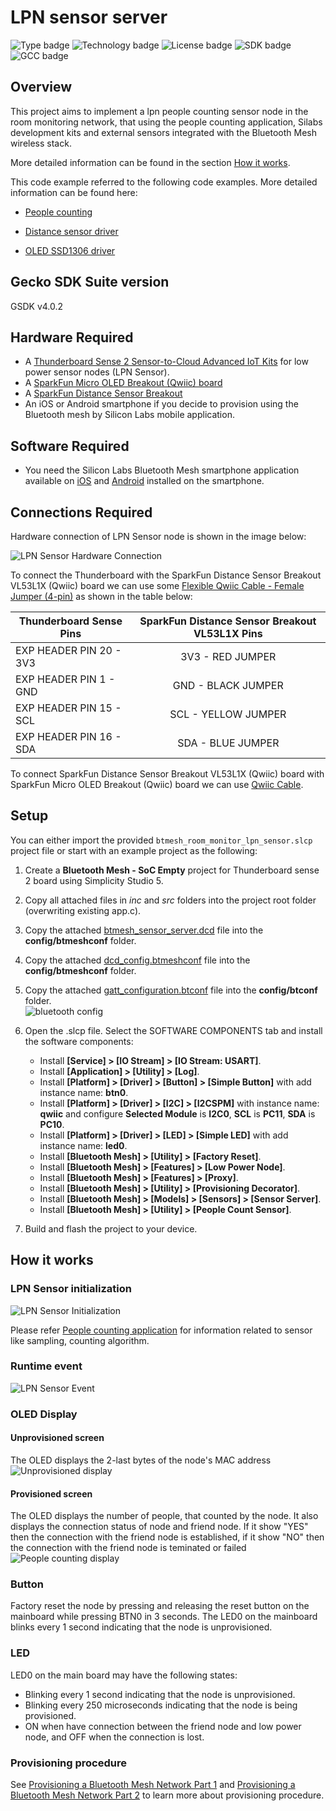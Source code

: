 # LPN sensor server
![Type badge](https://img.shields.io/badge/Type-Virtual%20application-green)
![Technology badge](https://img.shields.io/badge/Technology-Bluetooth%20Mesh-green)
![License badge](https://img.shields.io/badge/License-Zlib-green)
![SDK badge](https://img.shields.io/badge/SDK-v4.0.2-green)
![GCC badge](https://img.shields.io/endpoint?url=https://raw.githubusercontent.com/SiliconLabs/application_examples_ci/master/bluetooth_mesh_applications/btmesh_room_monitor_lpn_sensor_gcc.json)

## Overview

This project aims to implement a lpn people counting sensor node in the room monitoring network, that using the people counting application, Silabs development kits and external sensors integrated with the Bluetooth Mesh wireless stack.

More detailed information can be found in the section [How it works](#how-it-works).

This code example referred to the following code examples. More detailed information can be found here:

- [People counting](https://github.com/SiliconLabs/bluetooth_applications_staging/tree/feature/people_counting/bluetooth_people_counting)

- [Distance sensor driver](https://github.com/SiliconLabs/platform_hardware_drivers/tree/master/distance_vl53l1x)

- [OLED SSD1306 driver](https://github.com/SiliconLabs/platform_hardware_drivers/tree/master/oled_ssd1306_i2c)

## Gecko SDK Suite version

GSDK v4.0.2

## Hardware Required

- A [Thunderboard Sense 2 Sensor-to-Cloud Advanced IoT Kits](https://www.silabs.com/development-tools/thunderboard/thunderboard-sense-two-kit) for low power sensor nodes (LPN Sensor).
- A [SparkFun Micro OLED Breakout (Qwiic) board](https://www.sparkfun.com/products/14532)
- A [SparkFun Distance Sensor Breakout](https://www.sparkfun.com/products/14722)
- An iOS or Android smartphone if you decide to provision using the Bluetooth mesh by Silicon Labs mobile application.

## Software Required

- You need the Silicon Labs Bluetooth Mesh smartphone application available on [iOS](https://apps.apple.com/us/app/bluetooth-mesh-by-silicon-labs/id1411352948) and [Android](https://play.google.com/store/apps/details?id=com.siliconlabs.bluetoothmesh) installed on the smartphone.

## Connections Required

Hardware connection of LPN Sensor node is shown in the image below:

![LPN Sensor Hardware Connection](images/lpn_sensor_hardware_connection.png)

To connect the Thunderboard with the SparkFun Distance Sensor Breakout VL53L1X (Qwiic) board we can use some [Flexible Qwiic Cable - Female Jumper (4-pin)](https://www.sparkfun.com/products/17261) as shown in the table below:

| Thunderboard Sense Pins     |  SparkFun Distance Sensor Breakout VL53L1X Pins |
|-----------------------------|:-----------------------------------------------:|
| EXP HEADER PIN 20  - 3V3    |  3V3 - RED JUMPER                               |
| EXP HEADER PIN 1 - GND      |  GND - BLACK JUMPER                             |
| EXP HEADER PIN 15 - SCL     |  SCL - YELLOW JUMPER                            |
| EXP HEADER PIN 16 - SDA     |  SDA - BLUE JUMPER                              |

To connect SparkFun Distance Sensor Breakout VL53L1X (Qwiic) board with SparkFun Micro OLED Breakout (Qwiic) board we can use [Qwiic Cable](https://www.sparkfun.com/products/14427).

## Setup

You can either import the provided `btmesh_room_monitor_lpn_sensor.slcp` project file or start with an example project as the following:

1. Create a **Bluetooth Mesh - SoC Empty** project for Thunderboard sense 2 board using Simplicity Studio 5.
2. Copy all attached files in *inc* and *src* folders into the project root folder (overwriting existing app.c).
3. Copy the attached [btmesh_sensor_server.dcd](config/btmesh_sensor_server.dcd) file into the **config/btmeshconf** folder.
4. Copy the attached [dcd_config.btmeshconf](config/dcd_config.btmeshconf) file into the **config/btmeshconf** folder.  
5. Copy the attached [gatt_configuration.btconf](config/gatt_configuration.btconf) file into the **config/btconf** folder.  
![bluetooth config](images/bluetooth_config.png)  

6. Open the .slcp file. Select the SOFTWARE COMPONENTS tab and install the software components:
    - Install **[Service] > [IO Stream] > [IO Stream: USART]**.
    - Install **[Application] > [Utility] > [Log]**.
    - Install **[Platform] > [Driver] > [Button] > [Simple Button]** with add instance name: **btn0**.
    - Install **[Platform] > [Driver] > [I2C] > [I2CSPM]** with instance name: **qwiic** and configure  **Selected Module** is **I2C0**, **SCL** is **PC11**, **SDA** is **PC10**.
    - Install **[Platform] > [Driver] > [LED] > [Simple LED]** with add instance name: **led0**.
    - Install **[Bluetooth Mesh] > [Utility] > [Factory Reset]**.
    - Install **[Bluetooth Mesh] > [Features] > [Low Power Node]**.
    - Install **[Bluetooth Mesh] > [Features] > [Proxy]**.
    - Install **[Bluetooth Mesh] > [Utility] > [Provisioning Decorator]**.
    - Install **[Bluetooth Mesh] > [Models] > [Sensors] > [Sensor Server]**.
    - Install **[Bluetooth Mesh] > [Utility] > [People Count Sensor]**.

7. Build and flash the project to your device.

## How it works

### LPN Sensor initialization

![LPN Sensor Initialization](images/lpn_sensor_init.png)

Please refer [People counting application](https://github.com/SiliconLabs/bluetooth_applications_staging/tree/feature/people_counting/bluetooth_people_counting) for information related to sensor like sampling, counting algorithm.

### Runtime event

![LPN Sensor Event](images/lpn_sensor_event.png)

### OLED Display

#### Unprovisioned screen

The OLED displays the 2-last bytes of the node's MAC address
![Unprovisioned display](images/oled_unprovisioned_display.png)  

#### Provisioned screen

The OLED displays the number of people, that counted by the node. It also displays the connection status of node and friend node. If it show "YES" then the connection with the friend node is established, if it show "NO" then the connection with the friend node is teminated or failed
![People counting display](images/oled_people_counting_display.png)

### Button

Factory reset the node by pressing and releasing the reset button on the mainboard while pressing BTN0 in 3 seconds. The LED0 on the mainboard blinks every 1 second indicating that the node is unprovisioned.

### LED

LED0 on the main board may have the following states:

- Blinking every 1 second indicating that the node is unprovisioned.
- Blinking every 250 microseconds indicating that the node is being provisioned.
- ON when have connection between the friend node and low power node, and OFF when the connection is lost.

### Provisioning procedure

See [Provisioning a Bluetooth Mesh Network Part 1](https://www.bluetooth.com/blog/provisioning-a-bluetooth-mesh-network-part-1/) and [Provisioning a Bluetooth Mesh Network Part 2](https://www.bluetooth.com/blog/provisioning-a-bluetooth-mesh-network-part-2/) to learn more about provisioning procedure.
